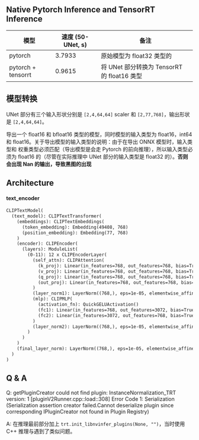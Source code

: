 ## Native Pytorch Inference and TensorRT Inference

| 模型 | 速度 (50-UNet, s) | 备注 |
| --- | --- | --- |
| pytorch | 3.7933 | 原始模型为 float32 类型的 |
| pytorch + tensorrt | 0.9615 | 将 UNet 部分转换为 TensorRT 的 float16 类型 |

## 模型转换


UNet 部分有三个输入形状分别是 `[2,4,64,64]` scaler 和 `[2,77,768]`，输出形状是 `[2,4,64,64]`。

导出一个 float16 和 bfloat16 类型的模型，同时模型的输入类型为 float16，int64 和 float16。关于导出模型的输入类型的说明：由于在导出 ONNX 模型时，输入类型和
权重类型必须匹配（导出模型是会走 Pytorch 的前向推理），所以输入类型必须为 float16 的（尽管在实际推理中 UNet 部分的输入类型是 float32 的）。**否则会出现 Nan 的输出，导致黑图的出现**

## Architecture
#### text_encoder
```txt
CLIPTextModel(
  (text_model): CLIPTextTransformer(
    (embeddings): CLIPTextEmbeddings(
      (token_embedding): Embedding(49408, 768)
      (position_embedding): Embedding(77, 768)
    )
    (encoder): CLIPEncoder(
      (layers): ModuleList(
        (0-11): 12 x CLIPEncoderLayer(
          (self_attn): CLIPAttention(
            (k_proj): Linear(in_features=768, out_features=768, bias=True)
            (v_proj): Linear(in_features=768, out_features=768, bias=True)
            (q_proj): Linear(in_features=768, out_features=768, bias=True)
            (out_proj): Linear(in_features=768, out_features=768, bias=True)
          )
          (layer_norm1): LayerNorm((768,), eps=1e-05, elementwise_affine=True)
          (mlp): CLIPMLP(
            (activation_fn): QuickGELUActivation()
            (fc1): Linear(in_features=768, out_features=3072, bias=True)
            (fc2): Linear(in_features=3072, out_features=768, bias=True)
          )
          (layer_norm2): LayerNorm((768,), eps=1e-05, elementwise_affine=True)
        )
      )
    )
    (final_layer_norm): LayerNorm((768,), eps=1e-05, elementwise_affine=True)
  )
)
```

## Q & A

Q: getPluginCreator could not find plugin: InstanceNormalization_TRT version: 1
[pluginV2Runner.cpp::load::308] Error Code 1: Serialization (Serialization assertion creator failed.Cannot deserialize plugin since corresponding IPluginCreator not found in Plugin Registry)

A: 在推理最前部分加上 `trt.init_libnvinfer_plugins(None, "")`，当时使用 C++ 推理与遇到了类似问题。
